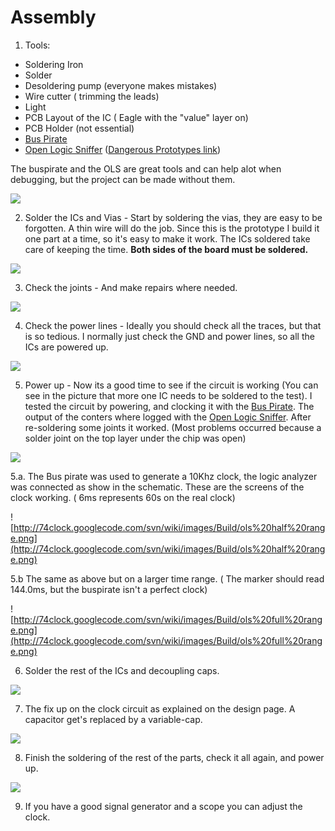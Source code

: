 # Assembly #

1. Tools:
  * Soldering Iron
  * Solder
  * Desoldering pump (everyone makes mistakes)
  * Wire cutter ( trimming the leads)
  * Light
  * PCB Layout of the IC ( Eagle with the "value" layer on)
  * PCB Holder (not essential)
  * [Bus Pirate](http://dangerousprototypes.com/docs/Bus_Pirate)
  * [Open Logic Sniffer](http://gadgetfactory.net/logicsniffer/) ([Dangerous Prototypes link](http://dangerousprototypes.com/open-logic-sniffer))

The buspirate and the OLS are great tools and can help alot when debugging, but the project can be made without them.

[![](http://74clock.googlecode.com/svn/wiki/images/Build/small/DSC01705.jpg)](http://74clock.googlecode.com/svn/wiki/images/Build/DSC01705.JPG)


2. Solder the ICs and Vias - Start by soldering the vias, they are easy to be forgotten. A thin wire will do the job. Since this is the prototype I build it one part at a time, so it's easy to make it work. The ICs soldered take care of keeping the time. **Both sides of the board must be soldered.**

[![](http://74clock.googlecode.com/svn/wiki/images/Build/small/DSC01706.jpg)](http://74clock.googlecode.com/svn/wiki/images/Build/DSC01706.JPG)

3. Check the joints - And make repairs where needed.

[![](http://74clock.googlecode.com/svn/wiki/images/Build/small/DSC01708.jpg)](http://74clock.googlecode.com/svn/wiki/images/Build/DSC01708.JPG)

4. Check the power lines - Ideally you should check all the traces, but that is so tedious. I normally just check the GND and power lines, so all the ICs are powered up.

[![](http://74clock.googlecode.com/svn/wiki/images/Build/small/DSC01709.jpg)](http://74clock.googlecode.com/svn/wiki/images/Build/DSC01709.JPG)

5. Power up - Now its a good time to see if the circuit is working (You can see in the picture that more one IC needs to be soldered to the test). I tested the circuit by powering, and clocking it with the [Bus Pirate](http://dangerousprototypes.com/docs/Bus_Pirate). The output of the conters where logged with the [Open Logic Sniffer](http://gadgetfactory.net/logicsniffer/). After re-soldering some joints it worked. (Most problems occurred because a solder joint on the top layer under the chip was open)

[![](http://74clock.googlecode.com/svn/wiki/images/Build/small/DSC01712.jpg)](http://74clock.googlecode.com/svn/wiki/images/Build/DSC01712.JPG)

5.a. The Bus pirate was used to generate a 10Khz clock, the logic analyzer was connected as show in the schematic. These are the screens of the clock working. ( 6ms represents 60s on the real clock)

![http://74clock.googlecode.com/svn/wiki/images/Build/ols%20half%20range.png](http://74clock.googlecode.com/svn/wiki/images/Build/ols%20half%20range.png)

5.b The same as above but on a larger time range. ( The marker should read 144.0ms, but the buspirate isn't a perfect clock)

![http://74clock.googlecode.com/svn/wiki/images/Build/ols%20full%20range.png](http://74clock.googlecode.com/svn/wiki/images/Build/ols%20full%20range.png)

6. Solder the rest of the ICs and decoupling caps.

[![](http://74clock.googlecode.com/svn/wiki/images/Build/small/DSC01717.jpg)](http://74clock.googlecode.com/svn/wiki/images/Build/DSC01717.JPG)

7. The fix up on the clock circuit as explained on the design page. A capacitor get's replaced by a variable-cap.

[![](http://74clock.googlecode.com/svn/wiki/images/Build/small/clock.jpg)](http://74clock.googlecode.com/svn/wiki/images/Build/clock.JPG)

8. Finish the soldering of the rest of the parts, check it all again, and power up.

[![](http://74clock.googlecode.com/svn/wiki/images/Build/small/circuit.jpg)](http://74clock.googlecode.com/svn/wiki/images/Build/circuit.JPG)

9. If you have a good signal generator and a scope you can adjust the clock.